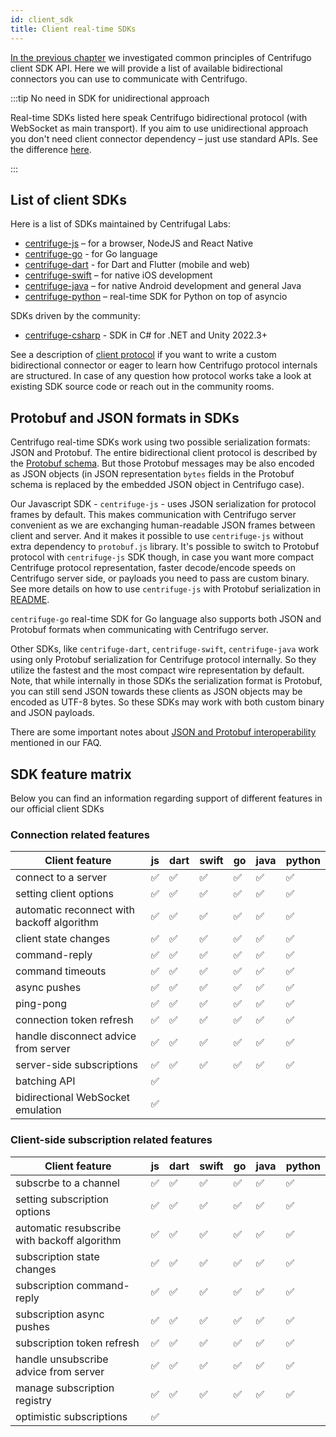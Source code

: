 ```yaml
---
id: client_sdk
title: Client real-time SDKs
---
```


[In the previous chapter](./client_api.md) we investigated common principles of Centrifugo client SDK API. Here we will provide a list of available bidirectional connectors you can use to communicate with Centrifugo.

:::tip No need in SDK for unidirectional approach

Real-time SDKs listed here speak Centrifugo bidirectional protocol (with WebSocket as main transport). If you aim to use unidirectional approach you don't need client connector dependency – just use standard APIs. See the difference [here](./overview.md).

:::

## List of client SDKs

Here is a list of SDKs maintained by Centrifugal Labs:

* [centrifuge-js](https://github.com/centrifugal/centrifuge-js) – for a browser, NodeJS and React Native
* [centrifuge-go](https://github.com/centrifugal/centrifuge-go) - for Go language
* [centrifuge-dart](https://github.com/centrifugal/centrifuge-dart) - for Dart and Flutter (mobile and web)
* [centrifuge-swift](https://github.com/centrifugal/centrifuge-swift) – for native iOS development
* [centrifuge-java](https://github.com/centrifugal/centrifuge-java) – for native Android development and general Java
* [centrifuge-python](https://github.com/centrifugal/centrifuge-python) – real-time SDK for Python on top of asyncio

SDKs driven by the community:

* [centrifuge-csharp](https://github.com/charmy/centrifuge-csharp) - SDK in C# for .NET and Unity 2022.3+

See a description of [client protocol](./client_protocol.md) if you want to write a custom bidirectional connector or eager to learn how Centrifugo protocol internals are structured. In case of any question how protocol works take a look at existing SDK source code or reach out in the community rooms.

## Protobuf and JSON formats in SDKs

Centrifugo real-time SDKs work using two possible serialization formats: JSON and Protobuf. The entire bidirectional client protocol is described by the [Protobuf schema](https://github.com/centrifugal/protocol/blob/master/definitions/client.proto). But those Protobuf messages may be also encoded as JSON objects (in JSON representation `bytes` fields in the Protobuf schema is replaced by the embedded JSON object in Centrifugo case).

Our Javascript SDK - `centrifuge-js` - uses JSON serialization for protocol frames by default. This makes communication with Centrifugo server convenient as we are exchanging human-readable JSON frames between client and server. And it makes it possible to use `centrifuge-js` without extra dependency to `protobuf.js` library. It's possible to switch to Protobuf protocol with `centrifuge-js` SDK though, in case you want more compact Centrifuge protocol representation, faster decode/encode speeds on Centrifugo server side, or payloads you need to pass are custom binary. See more details on how to use `centrifuge-js` with Protobuf serialization in [README](https://github.com/centrifugal/centrifuge-js#protobuf-support).

`centrifuge-go` real-time SDK for Go language also supports both JSON and Protobuf formats when communicating with Centrifugo server.

Other SDKs, like `centrifuge-dart`, `centrifuge-swift`, `centrifuge-java` work using only Protobuf serialization for Centrifuge protocol internally. So they utilize the fastest and the most compact wire representation by default. Note, that while internally in those SDKs the serialization format is Protobuf, you can still send JSON towards these clients as JSON objects may be encoded as UTF-8 bytes. So these SDKs may work with both custom binary and JSON payloads.

There are some important notes about [JSON and Protobuf interoperability](../faq/index.md#can-i-have-both-binary-and-json-clients-in-one-channel) mentioned in our FAQ.

## SDK feature matrix

Below you can find an information regarding support of different features in our official client SDKs

### Connection related features

<div className="features">

| Client feature  | js  | dart | swift | go | java | python |
| ------ | ------ | ------ | ------- | ------- | ------- | ----- |
| connect to a server | ✅ | ✅  |  ✅  | ✅  |  ✅  |  ✅  |
| setting client options | ✅ | ✅  |  ✅  | ✅  |  ✅  |  ✅  |
| automatic reconnect with backoff algorithm  | ✅  | ✅  | ✅ | ✅  |  ✅  |  ✅  |
| client state changes  | ✅  |  ✅  |  ✅  | ✅  |  ✅  |  ✅  |
| command-reply  | ✅  |  ✅  |  ✅  | ✅  |  ✅  |  ✅  |
| command timeouts  | ✅  | ✅  | ✅ | ✅  |  ✅  |  ✅  |
| async pushes  | ✅  |  ✅  |  ✅  | ✅  |  ✅  |  ✅  |
| ping-pong  | ✅  |  ✅  |  ✅  | ✅  |  ✅  |  ✅  |
| connection token refresh  | ✅  |  ✅  |  ✅  | ✅  |  ✅  |  ✅  |
| handle disconnect advice from server  | ✅  |  ✅  |  ✅  | ✅  |  ✅  |  ✅  |
| server-side subscriptions  | ✅  |  ✅  |  ✅  | ✅  |  ✅  |  ✅  |
| batching API  | ✅  |    |    |   |    |    |
| bidirectional WebSocket emulation  | ✅  |    |    |   |    |    |

</div>

### Client-side subscription related features

<div className="features">

| Client feature  | js  | dart | swift | go | java | python |
| ------- | ------- | ------- | ------- | ------- | ------- | ------- |
| subscrbe to a channel  | ✅  | ✅  | ✅ | ✅  |  ✅  |  ✅  |
| setting subscription options  | ✅  | ✅  | ✅ | ✅  |  ✅  |  ✅  |
| automatic resubscribe with backoff algorithm  | ✅  | ✅  | ✅ | ✅  |  ✅  |  ✅  |
| subscription state changes  | ✅  |  ✅  |  ✅  | ✅  |  ✅  |  ✅  |
| subscription command-reply  | ✅  |  ✅  |  ✅  | ✅  |  ✅  |  ✅  |
| subscription async pushes  | ✅  |  ✅  |  ✅  | ✅  |  ✅  |  ✅  |
| subscription token refresh  | ✅  |  ✅  |  ✅  | ✅  |  ✅  |  ✅  |
| handle unsubscribe advice from server  | ✅  |  ✅  |  ✅  | ✅  |  ✅  |  ✅  |
| manage subscription registry  | ✅  |  ✅  |  ✅  | ✅  |  ✅  |  ✅  |
| optimistic subscriptions  | ✅  |    |    |   |    |    |

</div>